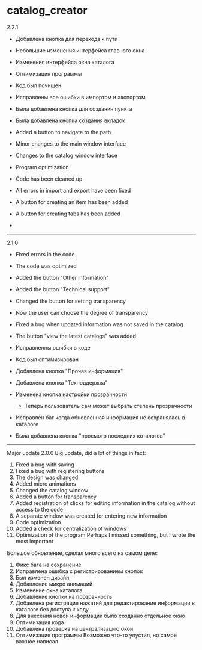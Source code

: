 # catalog_creator

2.2.1
- Добавлена кнопка для перехода к пути
- Небольшие изменения интерфейса главного окна
- Изменения интерфейса окна каталога
- Оптимизация программы
- Код был почищен
- Исправлены все ошибки в импортом и экспортом
- Была добавлена кнопка для создания пункта 
- Была добавлена кнопка создания вкладок


 - Added a button to navigate to the path
- Minor changes to the main window interface
- Changes to the catalog window interface
- Program optimization
- Code has been cleaned up
- All errors in import and export have been fixed
- A button for creating an item has been added
- A button for creating tabs has been added
- 
-------------------------------------------------------------------------

2.1.0
- Fixed errors in the code
- The code was optimized
- Added the button "Other information"
- Added the button "Technical support"
- Changed the button for setting transparency
- Now the user can choose the degree of transparency
- Fixed a bug when updated information was not saved in the catalog
- The button "view the latest catalogs" was added

- Исправленны ошибки в коде
- Код был оптимизирован
- Добавлена кнопка "Прочая информация"
- Добавлена кнопка "Техподдержка"
- Изменена кнопка настройки прозрачности
   - Теперь пользователь сам может выбрать степень прозрачности 
- Исправлен баг когда обновленная информация не сохранялась в каталоге
- Была добавлена кнопка "просмотр последних коталогов"

--------------------------------------------------------------------------

Major update
2.0.0
Big update, did a lot of things in fact:
1. Fixed a bug with saving
2. Fixed a bug with registering buttons
3. The design was changed
4. Added micro animations
5. Changed the catalog window
6. Added a button for transparency
7. Added registration of clicks for editing information in the catalog without access to the code
8. A separate window was created for entering new information
9. Code optimization
10. Added a check for centralization of windows
11. Optimization of the program
Perhaps I missed something, but I wrote the most important


Большое обновление, сделал много всего на самом деле:
1. Фикс бага на сохранение
2. Исправлена ошибка с регистрированием кнопок
3. Был изменен дизайн
4. Добавление микро анимаций
5. Изменение окна каталога
6. Добавление кнопки на прозрачность
7. Добавлена регистрация нажатий для редактирование информации в каталоге без доступа к коду
8. Для внесения новой информации было созданно отдельное окно
9. Оптимизация кода
10. Добавлена проверка на централизацию окон
11. Оптимизация программы
Возможно что-то упустил, но самое важное написал
